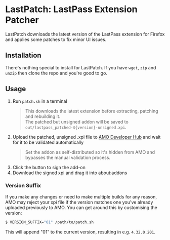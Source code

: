 # LastPatch: LastPass Extension Patcher

LastPatch downloads the latest version of the LastPass extension for Firefox and applies some patches to fix minor UI issues.

## Installation

There's nothing special to install for LastPatch. If you have `wget`, `zip` and `unzip` then clone the repo and you're good to go.

## Usage

1. Run `patch.sh` in a terminal
   > This downloads the latest extension before extracting, patching and rebuilding it.  
   > The patched but unsigned addon will be saved to `out/lastpass_patched-${version}-unsigned.xpi`.
2. Upload the patched, unsigned .xpi file to [AMO Developer Hub] and wait for it to be validated automatically
   > Set the addon as self-distributed so it's hidden from AMO and bypasses the manual validation process.
3. Click the button to sign the add-on
4. Download the signed xpi and drag it into about:addons

### Version Suffix

If you make any changes or need to make multiple builds for any reason, AMO may reject your xpi file if the version matches
one you've already uploaded previously to AMO. You can get around this by customising the version:
```sh
$ VERSION_SUFFIX="01" /path/to/patch.sh
```

This will append "01" to the current version, resulting in e.g. `4.32.0.201`.

[AMO Developer Hub]: https://addons.mozilla.org/developers
